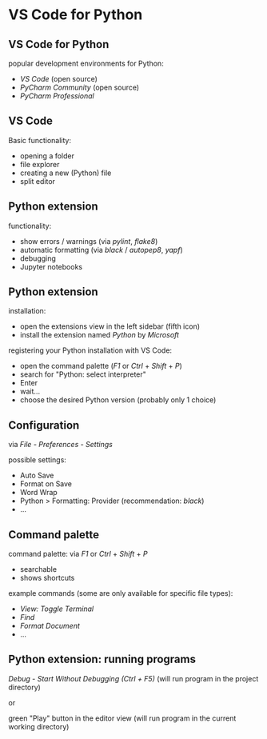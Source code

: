 # VS Code for Python

## VS Code for Python

popular development environments for Python:

- _VS Code_ (open source)
- _PyCharm Community_ (open source)
- _PyCharm Professional_

## VS Code

Basic functionality:

- opening a folder
- file explorer
- creating a new (Python) file
- split editor

## Python extension

functionality:

- show errors / warnings (via _pylint_, _flake8_)
- automatic formatting (via _black_ / _autopep8_, _yapf_)
- debugging
- Jupyter notebooks

## Python extension

installation:

- open the extensions view in the left sidebar (fifth icon)
- install the extension named _Python_ by _Microsoft_

registering your Python installation with VS Code:

- open the command palette (_F1_ or _Ctrl_ + _Shift_ + _P_)
- search for "Python: select interpreter"
- Enter
- wait...
- choose the desired Python version (probably only 1 choice)

## Configuration

via _File_ - _Preferences_ - _Settings_

possible settings:

- Auto Save
- Format on Save
- Word Wrap
- Python > Formatting: Provider (recommendation: _black_)
- ...

## Command palette

command palette: via _F1_ or _Ctrl_ + _Shift_ + _P_

- searchable
- shows shortcuts

example commands (some are only available for specific file types):

- _View: Toggle Terminal_
- _Find_
- _Format Document_
- ...

## Python extension: running programs

_Debug_ - _Start Without Debugging (Ctrl + F5)_ (will run program in the project directory)

or

green "Play" button in the editor view (will run program in the current working directory)
